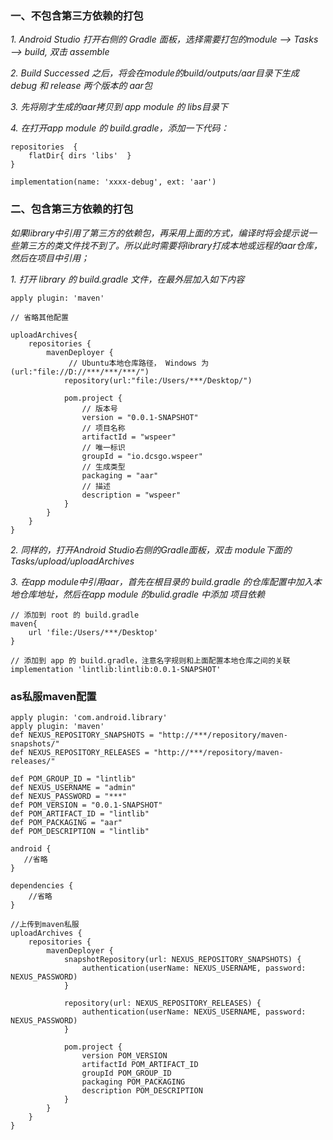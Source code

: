 ### 一、不包含第三方依赖的打包

*1. Android Studio 打开右侧的 Gradle 面板，选择需要打包的module —> Tasks —> build, 双击 assemble*

*2. Build Successed 之后，将会在module的build/outputs/aar目录下生成 debug 和 release 两个版本的 aar包*

*3. 先将刚才生成的aar拷贝到 app module 的 libs目录下*

*4. 在打开app module 的 build.gradle，添加一下代码：*


```
repositories  {
    flatDir{ dirs 'libs'  }
}

implementation(name: 'xxxx-debug', ext: 'aar')
```

### 二、包含第三方依赖的打包

*如果library中引用了第三方的依赖包，再采用上面的方式，编译时将会提示说一些第三方的类文件找不到了。所以此时需要将library打成本地或远程的aar仓库，然后在项目中引用；*

*1. 打开 library 的 build.gradle 文件，在最外层加入如下内容*


```
apply plugin: 'maven'

// 省略其他配置

uploadArchives{
    repositories {
        mavenDeployer {
             // Ubuntu本地仓库路径， Windows 为(url:"file://D://***/***/***/")
            repository(url:"file:/Users/***/Desktop/")

            pom.project {
                // 版本号
                version = "0.0.1-SNAPSHOT"
                // 项目名称
                artifactId = "wspeer"
                // 唯一标识
                groupId = "io.dcsgo.wspeer"
                // 生成类型
                packaging = "aar"
                // 描述
                description = "wspeer"
            }
        }
    }
}
```

*2. 同样的，打开Android Studio右侧的Gradle面板，双击 module下面的 Tasks/upload/uploadArchives*

*3. 在app module中引用aar，首先在根目录的 build.gradle 的仓库配置中加入本地仓库地址，然后在app module 的bulid.gradle 中添加 项目依赖*


```
// 添加到 root 的 build.gradle
maven{
    url 'file:/Users/***/Desktop'
}

// 添加到 app 的 build.gradle，注意名字规则和上面配置本地仓库之间的关联
implementation 'lintlib:lintlib:0.0.1-SNAPSHOT'
```

### as私服maven配置

```
apply plugin: 'com.android.library'
apply plugin: 'maven'
def NEXUS_REPOSITORY_SNAPSHOTS = "http://***/repository/maven-snapshots/"
def NEXUS_REPOSITORY_RELEASES = "http://***/repository/maven-releases/"

def POM_GROUP_ID = "lintlib"
def NEXUS_USERNAME = "admin"
def NEXUS_PASSWORD = "***"
def POM_VERSION = "0.0.1-SNAPSHOT"
def POM_ARTIFACT_ID = "lintlib"
def POM_PACKAGING = "aar"
def POM_DESCRIPTION = "lintlib"

android {
   //省略
}

dependencies {
    //省略
}

//上传到maven私服
uploadArchives {
    repositories {
        mavenDeployer {
            snapshotRepository(url: NEXUS_REPOSITORY_SNAPSHOTS) {
                authentication(userName: NEXUS_USERNAME, password: NEXUS_PASSWORD)
            }

            repository(url: NEXUS_REPOSITORY_RELEASES) {
                authentication(userName: NEXUS_USERNAME, password: NEXUS_PASSWORD)
            }

            pom.project {
                version POM_VERSION
                artifactId POM_ARTIFACT_ID
                groupId POM_GROUP_ID
                packaging POM_PACKAGING
                description POM_DESCRIPTION
            }
        }
    }
}
```
